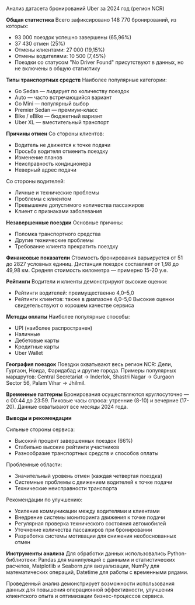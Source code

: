 Анализ датасета бронирований Uber за 2024 год (регион NCR)

**Общая статистика**
Всего зафиксировано 148 770 бронирований, из которых:
- 93 000 поездок успешно завершены (65,96%)
- 37 430 отмен (25%)
- Отмены клиентами: 27 000 (19,15%)
- Отмены водителями: 10 500 (7,45%)
- Поездки со статусом "No Driver Found" присутствуют в данных, но не включены в общую статистику

**Типы транспортных средств**
Наиболее популярные категории:
- Go Sedan — лидирует по количеству поездок
- Auto — часто встречающийся вариант
- Go Mini — популярный выбор
- Premier Sedan — премиум-класс
- Bike / eBike — бюджетный вариант
- Uber XL — вместительный транспорт

**Причины отмен**
Со стороны клиентов:
- Водитель не движется к точке подачи
- Просьба водителя отменить поездку
- Изменение планов
- Неисправность кондиционера
- Неверный адрес подачи

Со стороны водителей:
- Личные и технические проблемы
- Проблемы с клиентом
- Превышение допустимого количества пассажиров
- Клиент с признаками заболевания

**Незавершенные поездки**
Основные причины:
- Поломка транспортного средства
- Другие технические проблемы
- Требование клиента прекратить поездку

**Финансовые показатели**
Стоимость бронирования варьируется от 51 до 2827 условных единиц. Дистанция поездок составляет от 1,98 до 49,98 км. Средняя стоимость километра — примерно 15-20 у.е.

**Рейтинги**
Водители и клиенты демонстрируют высокие оценки:
- Рейтинги водителей: преимущественно 4,0–5,0
- Рейтинги клиентов: также в диапазоне 4,0–5,0
Высокие оценки свидетельствуют о хорошем качестве сервиса

**Методы оплаты**
Наиболее популярные способы:
- UPI (наиболее распространен)
- Наличные
- Дебетовые карты
- Кредитные карты
- Uber Wallet

**География поездок**
Поездки охватывают весь регион NCR: Дели, Гургаон, Ноида, Фаридабад и другие города. Примеры популярных маршрутов: Central Secretariat → Inderlok, Shastri Nagar → Gurgaon Sector 56, Palam Vihar → Jhilmil.

**Временные паттерны**
Бронирования осуществляются круглосуточно — с 00:44 до 23:59. Пиковые часы спроса: утренние (8-10) и вечерние (17-20). Данные охватывают все месяцы 2024 года.

**Выводы и рекомендации**

Сильные стороны сервиса:
- Высокий процент завершенных поездок (66%)
- Стабильно высокие рейтинги участников
- Разнообразие транспортных средств и способов оплаты

Проблемные области:
- Значительный уровень отмен (каждая четвертая поездка)
- Системные проблемы с движением водителей к точке подачи
- Технические неисправности транспорта

Рекомендации по улучшению:
- Усиление коммуникации между водителями и клиентами
- Внедрение системы мониторинга движения к точке подачи
- Регулярная проверка технического состояния автомобилей
- Уточнение количества пассажиров при бронировании
- Разработка системы мотивации для снижения необоснованных отмен

**Инструменты анализа**
Для обработки данных использовались Python-библиотеки: Pandas для манипуляций с данными и статистических расчетов, Matplotlib и Seaborn для визуализации, NumPy для математических операций, Datetime для работы с временными рядами.

Проведенный анализ демонстрирует возможности использования данных для повышения операционной эффективности, улучшения клиентского опыта и оптимизации бизнес-процессов сервиса.
